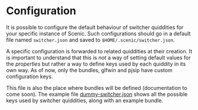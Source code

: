 Configuration
=======

It is possible to configure the default behaviour of switcher quiddities for your specific instance of Scenic. Such configurations should go in a default file named `switcher.json` and saved to `$HOME/.scenic/switcher.json`.

A specific configuration is forwarded to related quiddities at their creation. It is important to understand that this is *not* a way of setting default values for the *properties* but rather a way to define keys used by each quiddity in its own way. As of now, only the bundles, glfwin and pjsip have custom configuration keys.

This file is also the place where bundles will be defined (documentation to come soon). The example file [dummy-switcher.json](doc/dummy-switcher.json) shows all the possible keys used by switcher quiddities, along with an example bundle.
